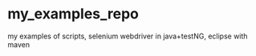 # my_examples_repo
my examples of scripts, selenium webdriver in java+testNG, eclipse with maven




